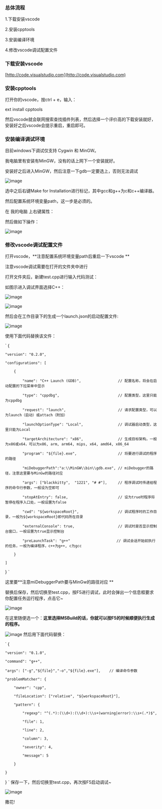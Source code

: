 ### 总体流程
1.下载安装vscode

2.安装cpptools

3.安装编译环境

4.修改vscode调试配置文件


### 下载安装vscode
[http://code.visualstudio.com](http://code.visualstudio.com)

### 安装cpptools
打开你的vscode，按ctrl + e，输入：

  ext install cpptools

然后vscode就会联网搜索查找插件列表，然后选择一个评价高的下载安装就好，安装好之后vscode会提示重启，重启即可。

### 安装编译调试环境
目前windows下调试仅支持 Cygwin 和 MinGW。 

我电脑里有安装有MinGW，没有的话上网下一个安装就好。

安装好之后进入MinGW，然后注意一下gdb一定要选上，否则无法调试

![image](https://github.com/Fuyi-Huang/Fuyi-Huang.github.io-vscode-c/raw/master/pictures/capture.JPG)

选中之后右键Make for Installation进行标记，其中gcc和g++为c和c++编译器。

然后配置系统环境变量path，这一步是必须的。

在 我的电脑 上右键属性：

然后做如下操作：

![image](https://github.com/Fuyi-Huang/Fuyi-Huang.github.io-vscode-c/raw/master/pictures/capture1.JPG)


### 修改vscode调试配置文件

打开vscode，**注意配置系统环境变量path后重启一下vscode **

注意vscode调试需要在打开的文件夹中进行

打开文件夹后，新建test.cpp进行输入代码测试： 

如图示进入调试界面选择C++：

![image](https://github.com/Fuyi-Huang/Fuyi-Huang.github.io-vscode-c/raw/master/pictures/capture2.jpg)

![image](https://github.com/Fuyi-Huang/Fuyi-Huang.github.io-vscode-c/raw/master/pictures/capture3.jpg)

然后会在工作目录下的生成一个launch.json的启动配置文件: 

![image](https://github.com/Fuyi-Huang/Fuyi-Huang.github.io-vscode-c/raw/master/pictures/capture4.jpg)

使用下面代码替换该文件：

`
{

    "version": "0.2.0",

    "configurations": [

        {

            "name": "C++ Launch (GDB)",                 // 配置名称，将会在启动配置的下拉菜单中显示

            "type": "cppdbg",                           // 配置类型，这里只能为cppdbg

            "request": "launch",                        // 请求配置类型，可以为launch（启动）或attach（附加）

            "launchOptionType": "Local",                // 调试器启动类型，这里只能为Local

            "targetArchitecture": "x86",                // 生成目标架构，一般为x86或x64，可以为x86, arm, arm64, mips, x64, amd64, x86_64

            "program": "${file}.exe",                   // 将要进行调试的程序的路径

            "miDebuggerPath":"a:\\MinGW\\bin\\gdb.exe", // miDebugger的路径，注意这里要与MinGw的路径对应

            "args": ["blackkitty",  "1221", "# #"],     // 程序调试时传递给程序的命令行参数，一般设为空即可

            "stopAtEntry": false,                       // 设为true时程序将暂停在程序入口处，一般设置为false

            "cwd": "${workspaceRoot}",                  // 调试程序时的工作目录，一般为${workspaceRoot}即代码所在目录

            "externalConsole": true,                    // 调试时是否显示控制台窗口，一般设置为true显示控制台

            "preLaunchTask": "g++"　　                  // 调试会话开始前执行的任务，一般为编译程序，c++为g++, c为gcc

        }

    ]

}
`

这里要**注意miDebuggerPath要与MinGw的路径对应 **

替换后保存，然后切换至test.cpp，按F5进行调试，此时会弹出一个信息框要求你配置任务运行程序，点击它~ 

![image](https://github.com/Fuyi-Huang/Fuyi-Huang.github.io-vscode-c/raw/master/pictures/capture5.jpg)

在这里随便选一个：**这里选择MSBuild的话，你就可以按F5的时候顺便执行生成的程序。**

![image](https://github.com/Fuyi-Huang/Fuyi-Huang.github.io-vscode-c/raw/master/pictures/capture6.jpg)
然后用下面代码替换：

`
{

    "version": "0.1.0",

    "command": "g++",

    "args": ["-g","${file}","-o","${file}.exe"],    // 编译命令参数

    "problemMatcher": {

        "owner": "cpp",

        "fileLocation": ["relative", "${workspaceRoot}"],

        "pattern": {

            "regexp": "^(.*):(\\d+):(\\d+):\\s+(warning|error):\\s+(.*)$",

            "file": 1,

            "line": 2,

            "column": 3,

            "severity": 4,

            "message": 5

        }

    }

}
`
保存一下，然后切换至test.cpp，再次按F5启动调试~ 

![image](https://github.com/Fuyi-Huang/Fuyi-Huang.github.io-vscode-c/raw/master/pictures/capture7.jpg)


撒花!
